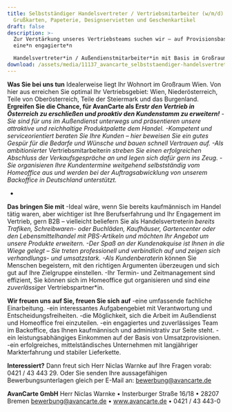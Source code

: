 ```yaml
---
title: Selbstständiger Handelsvertreter / Vertriebsmitarbeiter (w/m/d) für
  Grußkarten, Papeterie, Designservietten und Geschenkartikel
draft: false
description: >-
  Zur Verstärkung unseres Vertriebsteams suchen wir – auf Provisionsbasis –
  eine*n engagierte*n

  Handelsvertreter*in / Außendienstmitarbeiter*in mit Basis im Großraum Wien.
download: /assets/media/11137_avancarte_selbststaendiger-handelsvertreter-vertriebsmitarbeiter-w-m-d-fuer-grusskarten-papeterie-designservietten-und-geschenkartikel_wien_html.pdf
---
```

**Was Sie bei uns tun**
Idealerweise liegt Ihr Wohnort im Großraum Wien. Von hier aus erreichen Sie optimal Ihr Vertriebsgebiet:
Wien, Niederösterreich, Teile von Oberösterreich, Teile der Steiermark und das Burgenland.
**Ergreifen Sie die Chance, für AvanCarte als Erst*r den Vertrieb in Österreich zu erschließen und proaktiv
den Kundenstamm zu erweitern!***
*\-Sie sind für uns im Außendienst unterwegs und präsentieren unsere attraktive und reichhaltige
Produktpalette dem Handel.
-Kompetent und serviceorientiert beraten Sie Ihre Kunden – hier beweisen Sie ein gutes Gespür für die
Bedarfe und Wünsche und bauen schnell Vertrauen auf.
-Als ambitionierte*r Vertriebsmitarbeiter*in streben Sie einen erfolgreichen Abschluss der
Verkaufsgespräche an und legen sich dafür gern ins Zeug.
-Sie organisieren Ihre Kundentermine weitgehend selbstständig vom Homeoffice aus und werden bei der
Auftragsabwicklung von unserem Backoffice in Deutschland unterstützt.*

*
**Das bringen Sie mit**
-Ideal wäre, wenn Sie bereits kaufmännisch im Handel tätig waren, aber wichtiger ist Ihre Berufserfahrung
und Ihr Engagement im Vertrieb, gern B2B – vielleicht beliefern Sie als Handelsvertreter*in bereits Trafiken,
Schreibwaren- oder Buchläden, Kaufhäuser, Gartencenter oder den Lebensmittelhandel mit PBS-Artikeln und
möchten Ihr Angebot um unsere Produkte erweitern.
-Der Spaß an der Kundenakquise ist Ihnen in die Wiege gelegt – Sie treten professionell und verbindlich auf
und zeigen sich verhandlungs- und umsatzstark.
-Als Kundenberater*in können Sie Menschen begeistern, mit den richtigen Argumenten überzeugen und sich
gut auf Ihre Zielgruppe einstellen.
-Ihr Termin- und Zeitmanagement sind effizient, Sie können sich im Homeoffice gut organisieren und sind
ein*e zuverlässige*r Vertriebspartner*in.


**Wir freuen uns auf Sie, freuen Sie sich auf**
-eine umfassende fachliche Einarbeitung.
-ein interessantes Aufgabengebiet mit Verantwortung und Entscheidungsfreiheiten.
-die Möglichkeit, sich die Arbeit im Außendienst und Homeoffice frei einzuteilen.
-ein engagiertes und zuverlässiges Team im Backoffice, das Ihnen kaufmännisch und administrativ zur Seite
steht.
-ein leistungsabhängiges Einkommen auf der Basis von Umsatzprovisionen.
-ein erfolgreiches, mittelständisches Unternehmen mit langjähriger Markterfahrung und stabiler Lieferkette.


**Interessiert?**
Dann freut sich Herr Niclas Warnke auf Ihre Fragen vorab: 0421 / 43 443 29. Oder Sie senden Ihre
aussagefähigen Bewerbungsunterlagen gleich per E-Mail an: bewerbung@avancarte.de


**AvanCarte GmbH**
Herr Niclas Warnke • Insterburger Straße 16/18 • 28207 Bremen
bewerbung@avancarte.de • www.avancarte.de • 0421 / 43 443-0